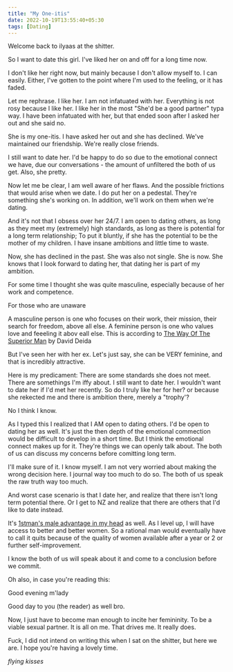 ```yaml
---
title: "My One-itis"
date: 2022-10-19T13:55:40+05:30
tags: [Dating]
---
```

Welcome back to ilyaas at the shitter.

So I want to date this girl. I've liked her on and off for a long time now.

I don't like her right now, but mainly because I don't allow myself to. I can easily. Either, I've gotten to the point where I'm used to the feeling, or it has faded.

Let me rephrase. I like her. I am not infatuated with her. Everything is not rosy because I like her. I like her in the most  "She'd be a good partner" typa way. I have been infatuated with her, but that ended soon after I asked her out and she said no.

She is my one-itis. I have asked her out and she has declined. We've maintained our friendship. We're really close friends.

I still want to date her. I'd be happy to do so due to the emotional connect we have, due our conversations - the amount of unfiltered the both of us get. Also, she pretty.

Now let me be clear, I am well aware of her flaws. And the possible frictions that would arise when we date. I do put her on a pedestal. They're something she's working on. In addition, we'll work on them when we're dating.

And it's not that I obsess over her 24/7. I am open to dating others, as long as they meet my (extremely) high standards, as long as there is potential for a long term relationship; To put it bluntly, if she has the potential to be the mother of my children. I have insane ambitions and little time to waste.

Now, she has declined in the past. She was also not single. She is now. She knows that I look forward to dating her, that dating her is part of my ambition.

For some time I thought she was quite masculine, especially because of her work and competence.

For those who are unaware

A masculine person is one who focuses on their work, their mission, their search for freedom, above all else. A feminine person is one who values love and feeeling it abov eall else. This is according to [The Way Of The Superior Man](https://3lib.net/book/2883297/a6a90f) by David Deida

But I've seen her with her ex. Let's just say, she can be VERY feminine, and that is incredibly attractive.

Here is my predicament:
There are some standards she does not meet. There are somethings I'm iffy about. I still want to date her. I wouldn't want to date her if I'd met her recently. So do I truly like her for her? or because she rekected me and there is ambition there, merely a "trophy'?

No I think I know.

As I typed this I realized that I AM open to dating others. I'd be open to dating her as well. It's just the then depth of the emotional commection would be difficult to develop in a short time. But I think the emotional connect makes up for it. They're things we can openly talk about. The both of us can discuss my concerns before comitting long term.

I'll make sure of it. I know myself. I am not very worried about making the wrong decision here. I journal way too much to do so. The both of us speak the raw truth way too much.

And worst case scenario is that I date her, and realize that there isn't long term potential there. Or I get to NZ and realize that there are others that I'd like to date instead.

It's [1stman's male advantage in my head](https://3lib.net/book/18328342/4bd1b6) as well. As I level up, I will have access to better and better women. So a rational man would eventually have to call it quits because of the quality of women available after a year or 2 or further self-improvement.

I know the both of us will speak about it and come to a conclusion before we commit.

Oh also, in case you're reading this:

Good evening m'lady

Good day to you (the reader) as well bro.

Now, I just have to become man enough to incite her femininity. To be a viable sexual partner. It is all on me. That drives me. It really does.

Fuck, I did not intend on writing this when I sat on the shitter, but here we are. I hope you're having a lovely time.

*flying kisses*

